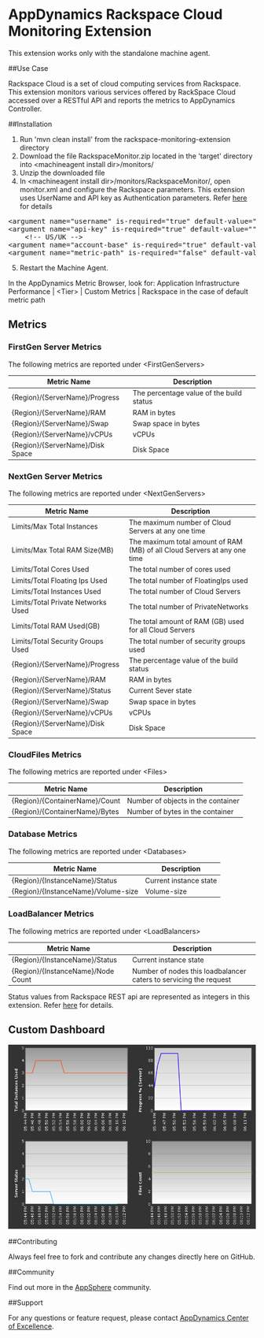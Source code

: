 # AppDynamics Rackspace Cloud Monitoring Extension

This extension works only with the standalone machine agent.

##Use Case

Rackspace Cloud is a set of cloud computing services from Rackspace. This extension monitors various services offered by RackSpace Cloud accessed over a RESTful API and reports the metrics to AppDynamics Controller.


##Installation

1. Run 'mvn clean install' from the rackspace-monitoring-extension directory
2. Download the file RackspaceMonitor.zip located in the 'target' directory into \<machineagent install dir\>/monitors/
3. Unzip the downloaded file
4. In \<machineagent install dir\>/monitors/RackspaceMonitor/, open monitor.xml and configure the Rackspace parameters. This extension uses UserName and API key as Authentication parameters. Refer [here](http://docs.rackspace.com/auth/api/v2.0/auth-client-devguide/content/QuickStart-000.html) for details 
<pre>
&lt;argument name="username" is-required="true" default-value="" /&gt;
&lt;argument name="api-key" is-required="true" default-value="" /&gt;
	&lt;!-- US/UK --&gt;
&lt;argument name="account-base" is-required="true" default-value="US" /&gt;
&lt;argument name="metric-path" is-required="false" default-value="" /&gt;
</pre>
5. Restart the Machine Agent.

In the AppDynamics Metric Browser, look for: Application Infrastructure Performance  | \<Tier\> | Custom Metrics | Rackspace in the case of default metric path


## Metrics

### FirstGen Server Metrics
The following metrics are reported under \<FirstGenServers\>

| Metric Name 			| Description |
|-------------------------------|-------------|
|{Region}/{ServerName}/Progress	| The percentage value of the build status|
|{Region}/{ServerName}/RAM	| RAM in bytes|
|{Region}/{ServerName}/Swap	| Swap space in bytes|
|{Region}/{ServerName}/vCPUs	| vCPUs|
|{Region}/{ServerName}/Disk Space| Disk Space|

### NextGen Server Metrics
The following metrics are reported under \<NextGenServers\>

| Metric Name 			| Description |
|-------------------------------|-------------|
|Limits/Max Total Instances	| The maximum number of Cloud Servers at any one time|
|Limits/Max Total RAM Size(MB)	| The maximum total amount of RAM (MB) of all Cloud Servers at any one time|
|Limits/Total Cores Used		| The total number of cores used|
|Limits/Total Floating Ips Used	| The total number of FloatingIps used|
|Limits/Total Instances Used	| The total number of Cloud Servers|
|Limits/Total Private Networks Used| The total number of PrivateNetworks|
|Limits/Total RAM Used(GB)	| The total amount of RAM (GB) used for all Cloud Servers|
|Limits/Total Security Groups Used	| The total number of security groups used|
|{Region}/{ServerName}/Progress	| The percentage value of the build status|
|{Region}/{ServerName}/RAM	| RAM in bytes|
|{Region}/{ServerName}/Status	|Current Sever state|
|{Region}/{ServerName}/Swap	| Swap space in bytes|
|{Region}/{ServerName}/vCPUs	|vCPUs |
|{Region}/{ServerName}/Disk Space	| Disk Space|

### CloudFiles Metrics
The following metrics are reported under \<Files\>

| Metric Name 			| Description |
|-------------------------------|-------------|
|{Region}/{ContainerName}/Count	| Number of objects in the container|
|{Region}/{ContainerName}/Bytes	| Number of bytes in the container|

### Database Metrics
The following metrics are reported under \<Databases\>

| Metric Name 			| Description |
|-------------------------------|-------------|
|{Region}/{InstanceName}/Status	| Current instance state|
|{Region}/{InstanceName}/Volume-size|Volume-size |

### LoadBalancer Metrics
The following metrics are reported under \<LoadBalancers\>

| Metric Name 			| Description |
|-------------------------------|-------------|
|{Region}/{InstanceName}/Status	| Current instance state|
|{Region}/{InstanceName}/Node Count| Number of nodes this loadbalancer caters to servicing the request|

Status values from Rackspace REST api are represented as integers in this extension. Refer [here](https://github.com/Appdynamics/rackspace-monitoring-extension/blob/master/StatusDescription) for details.

## Custom Dashboard
![](https://github.com/Appdynamics/rackspace-monitoring-extension/raw/master/Dashboard.png)

##Contributing

Always feel free to fork and contribute any changes directly here on GitHub.

##Community

Find out more in the [AppSphere]() community.

##Support

For any questions or feature request, please contact [AppDynamics Center of Excellence](mailto:ace-request@appdynamics.com).


